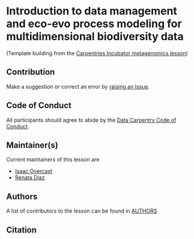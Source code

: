 <!-- [![DOI](https://zenodo.org/badge/DOI/10.5281/zenodo.4285900.svg)](https://doi.org/10.5281/zenodo.4285900) -->

<!-- 
[![Create a Slack Account with us](https://img.shields.io/badge/Create_Slack_Account-The_Carpentries-071159.svg)](https://swc-slack-invite.herokuapp.com/) 
[![Slack Status](https://img.shields.io/badge/Slack_Channel-dc--genomics-E01563.svg)](https://swcarpentry.slack.com/messages/C9N1K7DCY) 
 -->

# Introduction to data management and eco-evo process modeling for multidimensional biodiversity data

(Template building from the [Carpentries Incubator metagenomics lesson](github.com/carpentries-incubator/metagenomica))

## Contribution

Make a suggestion or correct an error by [raising an Issue](https://github.com/role-model/RoLE-Data-Workshop).

## Code of Conduct

All participants should agree to abide by the [Data Carpentry Code of Conduct](http://www.datacarpentry.org/code-of-conduct/).

## Maintainer(s)
 
Current maintainers of this lesson are
 
* [Isaac Overcast](https://github.com/isaacovercast)
* [Renata Diaz](https://github.com/diazrenata)


## Authors

A list of contributors to the lesson can be found in [AUTHORS](AUTHORS) 

## Citation

<!-- 
Please cite as:

Nelly Sélem Mojica; Diego Garfias Gallegos; Claudia Zirión Martínez; Jesús Abraham Avelar Rivas; Aaron Jaime Espinosa; Abel Lovaco Flores; Tania Vanessa Arellano Fernandez (2022, Jan). Metagenomics for Software Carpentry lesson, Jan 2022. Zenodo. https://doi.org/10.5281/zenodo.4285900
 -->
